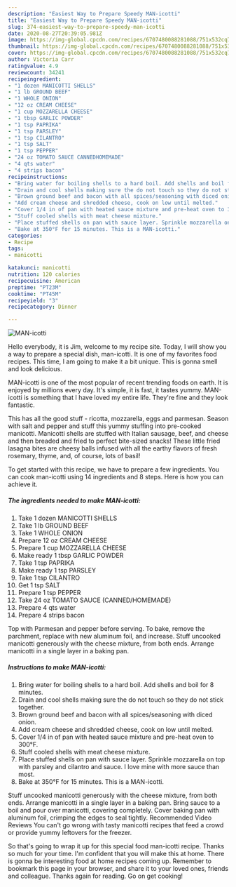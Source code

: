```yaml
---
description: "Easiest Way to Prepare Speedy MAN-icotti"
title: "Easiest Way to Prepare Speedy MAN-icotti"
slug: 374-easiest-way-to-prepare-speedy-man-icotti
date: 2020-08-27T20:39:05.981Z
image: https://img-global.cpcdn.com/recipes/6707480088281088/751x532cq70/man-icotti-recipe-main-photo.jpg
thumbnail: https://img-global.cpcdn.com/recipes/6707480088281088/751x532cq70/man-icotti-recipe-main-photo.jpg
cover: https://img-global.cpcdn.com/recipes/6707480088281088/751x532cq70/man-icotti-recipe-main-photo.jpg
author: Victoria Carr
ratingvalue: 4.9
reviewcount: 34241
recipeingredient:
- "1 dozen MANICOTTI SHELLS"
- "1 lb GROUND BEEF"
- "1 WHOLE ONION"
- "12 oz CREAM CHEESE"
- "1 cup MOZZARELLA CHEESE"
- "1 tbsp GARLIC POWDER"
- "1 tsp PAPRIKA"
- "1 tsp PARSLEY"
- "1 tsp CILANTRO"
- "1 tsp SALT"
- "1 tsp PEPPER"
- "24 oz TOMATO SAUCE CANNEDHOMEMADE"
- "4 qts water"
- "4 strips bacon"
recipeinstructions:
- "Bring water for boiling shells to a hard boil. Add shells and boil for 8 minutes."
- "Drain and cool shells making sure the do not touch so they do not stick together."
- "Brown ground beef and bacon with all spices/seasoning with diced onion."
- "Add cream cheese and shredded cheese, cook on low until melted."
- "Cover 1/4 in of pan with heated sauce mixture and pre-heat oven to 300°F."
- "Stuff cooled shells with meat cheese mixture."
- "Place stuffed shells on pan with sauce layer. Sprinkle mozzarella on top with parsley and cilantro and sauce. I love mine with more sauce than most."
- "Bake at 350°F for 15 minutes. This is a MAN-icotti."
categories:
- Recipe
tags:
- manicotti

katakunci: manicotti 
nutrition: 120 calories
recipecuisine: American
preptime: "PT23M"
cooktime: "PT45M"
recipeyield: "3"
recipecategory: Dinner

---
```



![MAN-icotti](https://img-global.cpcdn.com/recipes/6707480088281088/751x532cq70/man-icotti-recipe-main-photo.jpg)

Hello everybody, it is Jim, welcome to my recipe site. Today, I will show you a way to prepare a special dish, man-icotti. It is one of my favorites food recipes. This time, I am going to make it a bit unique. This is gonna smell and look delicious.

MAN-icotti is one of the most popular of recent trending foods on earth. It is enjoyed by millions every day. It's simple, it is fast, it tastes yummy. MAN-icotti is something that I have loved my entire life. They're fine and they look fantastic.

This has all the good stuff - ricotta, mozzarella, eggs and parmesan. Season with salt and pepper and stuff this yummy stuffing into pre-cooked manicotti. Manicotti shells are stuffed with Italian sausage, beef, and cheese and then breaded and fried to perfect bite-sized snacks! These little fried lasagna bites are cheesy balls infused with all the earthy flavors of fresh rosemary, thyme, and, of course, lots of basil!


To get started with this recipe, we have to prepare a few ingredients. You can cook man-icotti using 14 ingredients and 8 steps. Here is how you can achieve it.

<!--inarticleads1-->

##### The ingredients needed to make MAN-icotti:

1. Take 1 dozen MANICOTTI SHELLS
1. Take 1 lb GROUND BEEF
1. Take 1 WHOLE ONION
1. Prepare 12 oz CREAM CHEESE
1. Prepare 1 cup MOZZARELLA CHEESE
1. Make ready 1 tbsp GARLIC POWDER
1. Take 1 tsp PAPRIKA
1. Make ready 1 tsp PARSLEY
1. Take 1 tsp CILANTRO
1. Get 1 tsp SALT
1. Prepare 1 tsp PEPPER
1. Take 24 oz TOMATO SAUCE (CANNED/HOMEMADE)
1. Prepare 4 qts water
1. Prepare 4 strips bacon


Top with Parmesan and pepper before serving. To bake, remove the parchment, replace with new aluminum foil, and increase. Stuff uncooked manicotti generously with the cheese mixture, from both ends. Arrange manicotti in a single layer in a baking pan. 

<!--inarticleads2-->

##### Instructions to make MAN-icotti:

1. Bring water for boiling shells to a hard boil. Add shells and boil for 8 minutes.
1. Drain and cool shells making sure the do not touch so they do not stick together.
1. Brown ground beef and bacon with all spices/seasoning with diced onion.
1. Add cream cheese and shredded cheese, cook on low until melted.
1. Cover 1/4 in of pan with heated sauce mixture and pre-heat oven to 300°F.
1. Stuff cooled shells with meat cheese mixture.
1. Place stuffed shells on pan with sauce layer. Sprinkle mozzarella on top with parsley and cilantro and sauce. I love mine with more sauce than most.
1. Bake at 350°F for 15 minutes. This is a MAN-icotti.


Stuff uncooked manicotti generously with the cheese mixture, from both ends. Arrange manicotti in a single layer in a baking pan. Bring sauce to a boil and pour over manicotti, covering completely. Cover baking pan with aluminum foil, crimping the edges to seal tightly. Recommended Video Reviews You can&#39;t go wrong with tasty manicotti recipes that feed a crowd or provide yummy leftovers for the freezer. 

So that's going to wrap it up for this special food man-icotti recipe. Thanks so much for your time. I'm confident that you will make this at home. There is gonna be interesting food at home recipes coming up. Remember to bookmark this page in your browser, and share it to your loved ones, friends and colleague. Thanks again for reading. Go on get cooking!
